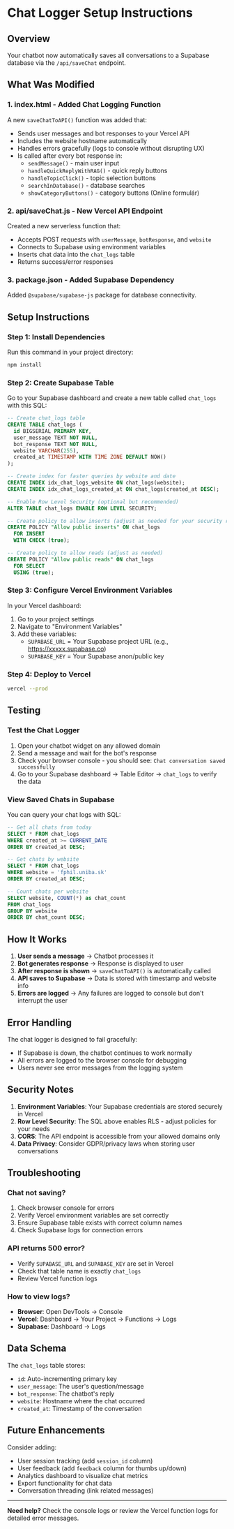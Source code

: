 # Chat Logger Setup Instructions

## Overview
Your chatbot now automatically saves all conversations to a Supabase database via the `/api/saveChat` endpoint.

## What Was Modified

### 1. **index.html** - Added Chat Logging Function
A new `saveChatToAPI()` function was added that:
- Sends user messages and bot responses to your Vercel API
- Includes the website hostname automatically
- Handles errors gracefully (logs to console without disrupting UX)
- Is called after every bot response in:
  - `sendMessage()` - main user input
  - `handleQuickReplyWithRAG()` - quick reply buttons
  - `handleTopicClick()` - topic selection buttons
  - `searchInDatabase()` - database searches
  - `showCategoryButtons()` - category buttons (Online formulár)

### 2. **api/saveChat.js** - New Vercel API Endpoint
Created a new serverless function that:
- Accepts POST requests with `userMessage`, `botResponse`, and `website`
- Connects to Supabase using environment variables
- Inserts chat data into the `chat_logs` table
- Returns success/error responses

### 3. **package.json** - Added Supabase Dependency
Added `@supabase/supabase-js` package for database connectivity.

## Setup Instructions

### Step 1: Install Dependencies
Run this command in your project directory:
```bash
npm install
```

### Step 2: Create Supabase Table
Go to your Supabase dashboard and create a new table called `chat_logs` with this SQL:

```sql
-- Create chat_logs table
CREATE TABLE chat_logs (
  id BIGSERIAL PRIMARY KEY,
  user_message TEXT NOT NULL,
  bot_response TEXT NOT NULL,
  website VARCHAR(255),
  created_at TIMESTAMP WITH TIME ZONE DEFAULT NOW()
);

-- Create index for faster queries by website and date
CREATE INDEX idx_chat_logs_website ON chat_logs(website);
CREATE INDEX idx_chat_logs_created_at ON chat_logs(created_at DESC);

-- Enable Row Level Security (optional but recommended)
ALTER TABLE chat_logs ENABLE ROW LEVEL SECURITY;

-- Create policy to allow inserts (adjust as needed for your security requirements)
CREATE POLICY "Allow public inserts" ON chat_logs
  FOR INSERT
  WITH CHECK (true);

-- Create policy to allow reads (adjust as needed)
CREATE POLICY "Allow public reads" ON chat_logs
  FOR SELECT
  USING (true);
```

### Step 3: Configure Vercel Environment Variables
In your Vercel dashboard:
1. Go to your project settings
2. Navigate to "Environment Variables"
3. Add these variables:
   - `SUPABASE_URL` = Your Supabase project URL (e.g., https://xxxxx.supabase.co)
   - `SUPABASE_KEY` = Your Supabase anon/public key

### Step 4: Deploy to Vercel
```bash
vercel --prod
```

## Testing

### Test the Chat Logger
1. Open your chatbot widget on any allowed domain
2. Send a message and wait for the bot's response
3. Check your browser console - you should see: `Chat conversation saved successfully`
4. Go to your Supabase dashboard → Table Editor → `chat_logs` to verify the data

### View Saved Chats in Supabase
You can query your chat logs with SQL:
```sql
-- Get all chats from today
SELECT * FROM chat_logs 
WHERE created_at >= CURRENT_DATE 
ORDER BY created_at DESC;

-- Get chats by website
SELECT * FROM chat_logs 
WHERE website = 'fphil.uniba.sk' 
ORDER BY created_at DESC;

-- Count chats per website
SELECT website, COUNT(*) as chat_count 
FROM chat_logs 
GROUP BY website 
ORDER BY chat_count DESC;
```

## How It Works

1. **User sends a message** → Chatbot processes it
2. **Bot generates response** → Response is displayed to user
3. **After response is shown** → `saveChatToAPI()` is automatically called
4. **API saves to Supabase** → Data is stored with timestamp and website info
5. **Errors are logged** → Any failures are logged to console but don't interrupt the user

## Error Handling

The chat logger is designed to fail gracefully:
- If Supabase is down, the chatbot continues to work normally
- All errors are logged to the browser console for debugging
- Users never see error messages from the logging system

## Security Notes

1. **Environment Variables**: Your Supabase credentials are stored securely in Vercel
2. **Row Level Security**: The SQL above enables RLS - adjust policies for your needs
3. **CORS**: The API endpoint is accessible from your allowed domains only
4. **Data Privacy**: Consider GDPR/privacy laws when storing user conversations

## Troubleshooting

### Chat not saving?
1. Check browser console for errors
2. Verify Vercel environment variables are set correctly
3. Ensure Supabase table exists with correct column names
4. Check Supabase logs for connection errors

### API returns 500 error?
- Verify `SUPABASE_URL` and `SUPABASE_KEY` are set in Vercel
- Check that table name is exactly `chat_logs`
- Review Vercel function logs

### How to view logs?
- **Browser**: Open DevTools → Console
- **Vercel**: Dashboard → Your Project → Functions → Logs
- **Supabase**: Dashboard → Logs

## Data Schema

The `chat_logs` table stores:
- `id`: Auto-incrementing primary key
- `user_message`: The user's question/message
- `bot_response`: The chatbot's reply
- `website`: Hostname where the chat occurred
- `created_at`: Timestamp of the conversation

## Future Enhancements

Consider adding:
- User session tracking (add `session_id` column)
- User feedback (add `feedback` column for thumbs up/down)
- Analytics dashboard to visualize chat metrics
- Export functionality for chat data
- Conversation threading (link related messages)

---

**Need help?** Check the console logs or review the Vercel function logs for detailed error messages.
